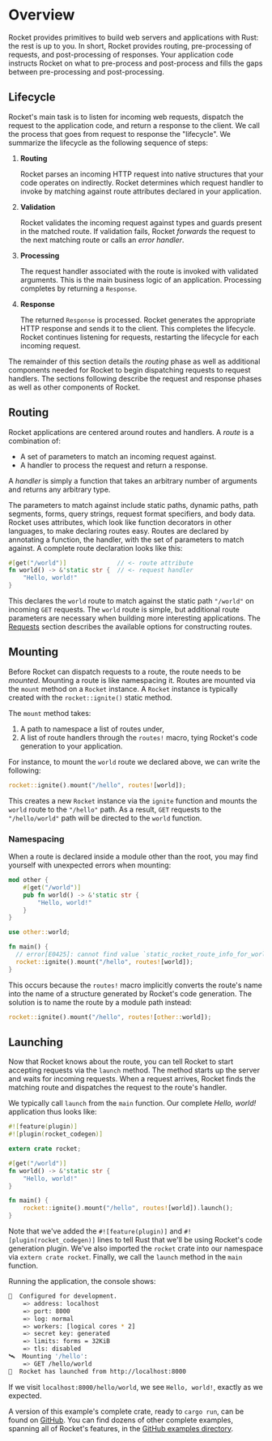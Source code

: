 # Overview

Rocket provides primitives to build web servers and applications with Rust: the
rest is up to you. In short, Rocket provides routing, pre-processing of
requests, and post-processing of responses. Your application code instructs
Rocket on what to pre-process and post-process and fills the gaps between
pre-processing and post-processing.

## Lifecycle

Rocket's main task is to listen for incoming web requests, dispatch the request
to the application code, and return a response to the client. We call the
process that goes from request to response the "lifecycle". We summarize the
lifecycle as the following sequence of steps:

  1. **Routing**

     Rocket parses an incoming HTTP request into native structures that your
     code operates on indirectly. Rocket determines which request handler to
     invoke by matching against route attributes declared in your application.

  2. **Validation**

     Rocket validates the incoming request against types and guards present in
     the matched route. If validation fails, Rocket _forwards_ the request to
     the next matching route or calls an _error handler_.

  3. **Processing**

     The request handler associated with the route is invoked with validated
     arguments. This is the main business logic of an application. Processing
     completes by returning a `Response`.

  4. **Response**

     The returned `Response` is processed. Rocket generates the appropriate HTTP
     response and sends it to the client. This completes the lifecycle. Rocket
     continues listening for requests, restarting the lifecycle for each
     incoming request.

The remainder of this section details the _routing_ phase as well as additional
components needed for Rocket to begin dispatching requests to request handlers.
The sections following describe the request and response phases as well as other
components of Rocket.

## Routing

Rocket applications are centered around routes and handlers. A _route_ is a
combination of:

  * A set of parameters to match an incoming request against.
  * A handler to process the request and return a response.

A _handler_ is simply a function that takes an arbitrary number of arguments and
returns any arbitrary type.

The parameters to match against include static paths, dynamic paths, path
segments, forms, query strings, request format specifiers, and body data. Rocket
uses attributes, which look like function decorators in other languages, to make
declaring routes easy. Routes are declared by annotating a function, the
handler, with the set of parameters to match against. A complete route
declaration looks like this:

```rust
#[get("/world")]              // <- route attribute
fn world() -> &'static str {  // <- request handler
    "Hello, world!"
}
```

This declares the `world` route to match against the static path `"/world"` on
incoming `GET` requests. The `world` route is simple, but additional route
parameters are necessary when building more interesting applications. The
[Requests](/guide/requests) section describes the available options for
constructing routes.

## Mounting

Before Rocket can dispatch requests to a route, the route needs to be _mounted_.
Mounting a route is like namespacing it. Routes are mounted via the `mount`
method on a `Rocket` instance. A `Rocket` instance is typically created with the
`rocket::ignite()` static method.

The `mount` method takes:

   1. A path to namespace a list of routes under,
   2. A list of route handlers through the `routes!` macro, tying Rocket's code
      generation to your application.

For instance, to mount the `world` route we declared above, we can write the
following:

```rust
rocket::ignite().mount("/hello", routes![world]);
```

This creates a new `Rocket` instance via the `ignite` function and mounts the
`world` route to the `"/hello"` path. As a result, `GET` requests to the
`"/hello/world"` path will be directed to the `world` function.

### Namespacing

When a route is declared inside a module other than the root, you may find
yourself with unexpected errors when mounting:

```rust
mod other {
    #[get("/world")]
    pub fn world() -> &'static str {
        "Hello, world!"
    }
}

use other::world;

fn main() {
  // error[E0425]: cannot find value `static_rocket_route_info_for_world` in this scope
  rocket::ignite().mount("/hello", routes![world]);
}
```

This occurs because the `routes!` macro implicitly converts the route's name
into the name of a structure generated by Rocket's code generation. The solution
is to name the route by a module path instead:

```rust
rocket::ignite().mount("/hello", routes![other::world]);
```

## Launching

Now that Rocket knows about the route, you can tell Rocket to start accepting
requests via the `launch` method. The method starts up the server and waits for
incoming requests. When a request arrives, Rocket finds the matching route and
dispatches the request to the route's handler.

We typically call `launch` from the `main` function. Our complete _Hello,
world!_ application thus looks like:

```rust
#![feature(plugin)]
#![plugin(rocket_codegen)]

extern crate rocket;

#[get("/world")]
fn world() -> &'static str {
    "Hello, world!"
}

fn main() {
    rocket::ignite().mount("/hello", routes![world]).launch();
}
```

Note that we've added the `#![feature(plugin)]` and `#![plugin(rocket_codegen)]`
lines to tell Rust that we'll be using Rocket's code generation plugin. We've
also imported the `rocket` crate into our namespace via `extern crate rocket`.
Finally, we call the `launch` method in the `main` function.

Running the application, the console shows:

```sh
🔧  Configured for development.
    => address: localhost
    => port: 8000
    => log: normal
    => workers: [logical cores * 2]
    => secret key: generated
    => limits: forms = 32KiB
    => tls: disabled
🛰  Mounting '/hello':
    => GET /hello/world
🚀  Rocket has launched from http://localhost:8000
```

If we visit `localhost:8000/hello/world`, we see `Hello, world!`, exactly as
we expected.

A version of this example's complete crate, ready to `cargo run`, can be found
on
[GitHub](https://github.com/SergioBenitez/Rocket/tree/v0.3.9/examples/hello_world).
You can find dozens of other complete examples, spanning all of Rocket's
features, in the [GitHub examples
directory](https://github.com/SergioBenitez/Rocket/tree/v0.3.9/examples/).
